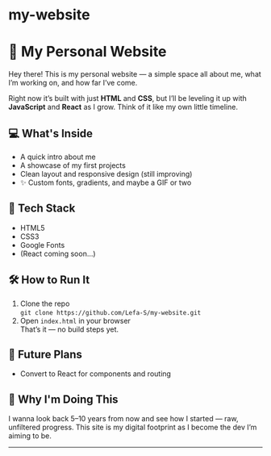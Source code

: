 # my-website
# 🧠 My Personal Website

Hey there! This is my personal website — a simple space all about me, what I’m working on, and how far I’ve come.

Right now it’s built with just **HTML** and **CSS**, but I’ll be leveling it up with **JavaScript** and **React** as I grow. Think of it like my own little timeline.

## 💻 What's Inside
- A quick intro about me
- A showcase of my first projects
- Clean layout and responsive design (still improving)
- ✨ Custom fonts, gradients, and maybe a GIF or two

## 🚀 Tech Stack
- HTML5
- CSS3
- Google Fonts
- (React coming soon…)

## 🛠️ How to Run It
1. Clone the repo  
   `git clone https://github.com/Lefa-S/my-website.git`
2. Open `index.html` in your browser  
   That’s it — no build steps yet.

## 📅 Future Plans
- Convert to React for components and routing

## 🧠 Why I'm Doing This
I wanna look back 5–10 years from now and see how I started — raw, unfiltered progress. This site is my digital footprint as I become the dev I’m aiming to be.

---
